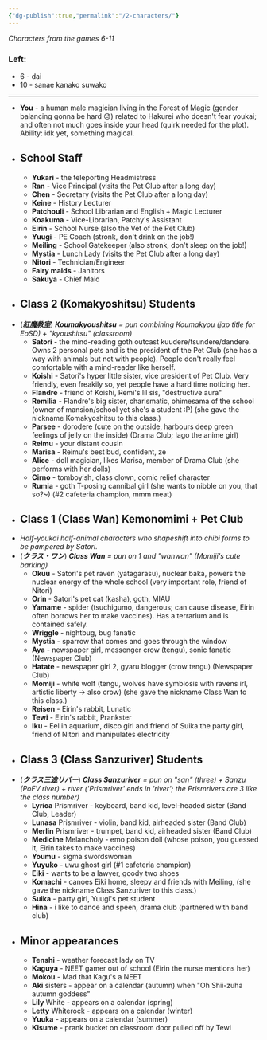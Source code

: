 ```yaml
---
{"dg-publish":true,"permalink":"/2-characters/"}
---
```


*Characters from the games 6-11*
### Left:
- 6 - dai
- 10 - sanae kanako suwako
***
- **You** - a human male magician living in the Forest of Magic (gender balancing gonna be hard 😓) related to Hakurei who doesn't fear youkai; and often not much goes inside your head (quirk needed for the plot). Ability: idk yet, something magical.
- ## School Staff
	- **Yukari** - the teleporting Headmistress
	- **Ran** - Vice Principal (visits the Pet Club after a long day)
	- **Chen** - Secretary (visits the Pet Club after a long day)
	- **Keine** - History Lecturer
	- **Patchouli** - School Librarian and English + Magic Lecturer
	- **Koakuma** - Vice-Librarian, Patchy's Assistant
	- **Eirin** - School Nurse (also the Vet of the Pet Club)
	- **Yuugi** - PE Coach (stronk, don't drink on the job!)
	- **Meiling** - School Gatekeeper (also stronk, don't sleep on the job!)
	- **Mystia** - Lunch Lady (visits the Pet Club after a long day)
	- **Nitori** - Technician/Engineer
	- **Fairy maids** - Janitors
	- **Sakuya** - Chief Maid
- ## Class 2 (Komakyoshitsu) Students
- (***紅魔教室***) ***Koumakyoushitsu*** *= pun combining Koumakyou (jap title for EoSD) + "kyoushitsu" (classroom)*
	- **Satori** - the mind-reading goth outcast kuudere/tsundere/dandere. Owns 2 personal pets and is the president of the Pet Club (she has a way with animals but not with people). People don't really feel comfortable with a mind-reader like herself.
	- **Koishi** - Satori's hyper little sister, vice president of Pet Club. Very friendly, even freakily so, yet people have a hard time noticing her.
	- **Flandre** - friend of Koishi, Remi's lil sis, "destructive aura"
	- **Remilia** - Flandre's big sister, charismatic, ohimesama of the school (owner of mansion/school yet she's a student :P) (she gave the nickname Komakyoshitsu to this class.)
	- **Parsee** - dorodere (cute on the outside, harbours deep green feelings of jelly on the inside) (Drama Club; Iago the anime girl)
	- **Reimu** - your distant cousin
	- **Marisa** - Reimu's best bud, confident, ze
	- **Alice** - doll magician, likes Marisa, member of Drama Club (she performs with her dolls)
	- **Cirno** - tomboyish, class clown, comic relief character
	- **Rumia** - goth T-posing cannibal girl (she wants to nibble on you, that so?~) (#2 cafeteria champion, mmm meat)
- ## Class 1 (Class Wan) Kemonomimi + Pet Club 
- *Half-youkai half-animal characters who shapeshift into chibi forms to be pampered by Satori.*
- (***クラス・ワン***) ***Class Wan*** *= pun on 1 and "wanwan" (Momiji's cute barking)*
	- **Okuu** - Satori's pet raven (yatagarasu), nuclear baka, powers the nuclear energy of the whole school (very important role, friend of Nitori)
	- **Orin** - Satori's pet cat (kasha), goth, MIAU
	- **Yamame** - spider (tsuchigumo, dangerous; can cause disease, Eirin often borrows her to make vaccines). Has a terrarium and is contained safely.
	- **Wriggle** - nightbug, bug fanatic
	- **Mystia** - sparrow that comes and goes through the window
	- **Aya** - newspaper girl, messenger crow (tengu), sonic fanatic (Newspaper Club)
	- **Hatate** - newspaper girl 2, gyaru blogger (crow tengu) (Newspaper Club)
	- **Momiji** - white wolf (tengu, wolves have symbiosis with ravens irl, artistic liberty -> also crow) (she gave the nickname Class Wan to this class.)
	- **Reisen** - Eirin's rabbit, Lunatic
	- **Tewi** - Eirin's rabbit, Prankster
	- **Iku** - Eel in aquarium, disco girl and friend of Suika the party girl, friend of Nitori and manipulates electricity
- ## Class 3 (Class Sanzuriver) Students
- (***クラス三途リバー***) ***Class Sanzuriver*** *= pun on "san" (three) + Sanzu (PoFV river) + river ('Prismriver' ends in 'river'; the Prismrivers are 3 like the class number)*
	- **Lyrica** Prismriver - keyboard, band kid, level-headed sister (Band Club, Leader)
	- **Lunasa** Prismriver - violin, band kid, airheaded sister (Band Club)
	- **Merlin** Prismriver - trumpet, band kid, airheaded sister (Band Club)
	- **Medicine** Melancholy - emo poison doll (whose poison, you guessed it, Eirin takes to make vaccines)
	- **Youmu** - sigma swordswoman
	- **Yuyuko** - uwu ghost girl (#1 cafeteria champion)
	- **Eiki** - wants to be a lawyer, goody two shoes
	- **Komachi** - canoes Eiki home, sleepy and friends with Meiling, (she gave the nickname Class Sanzuriver to this class.)
	- **Suika** - party girl, Yuugi's pet student
	- **Hina** - i like to dance and speen, drama club (partnered with band club)
- ## Minor appearances
	- **Tenshi** - weather forecast lady on TV
	- **Kaguya** - NEET gamer out of school (Eirin the nurse mentions her)
	- **Mokou** - Mad that Kagu's a NEET
	- **Aki** sisters - appear on a calendar (autumn) when "Oh Shii-zuha autumn goddess"
	- **Lily** White - appears on a calendar (spring)
	- **Letty** Whiterock - appears on a calendar (winter)
	- **Yuuka** - appears on a calendar (summer)
	- **Kisume** - prank bucket on classroom door pulled off by Tewi